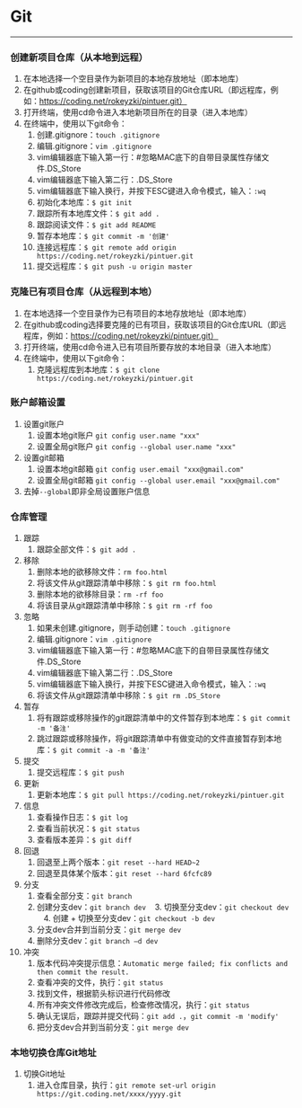 # Git
***

### 创建新项目仓库（从本地到远程）
1. 在本地选择一个空目录作为新项目的本地存放地址（即本地库）
2. 在github或coding创建新项目，获取该项目的Git仓库URL（即远程库，例如：https://coding.net/rokeyzki/pintuer.git）
3. 打开终端，使用cd命令进入本地新项目所在的目录（进入本地库）
4. 在终端中，使用以下git命令：
    1. 创建.gitignore：`touch .gitignore`
    2. 编辑.gitignore：`vim .gitignore`
    3. vim编辑器底下输入第一行：#忽略MAC底下的自带目录属性存储文件.DS_Store
    4. vim编辑器底下输入第二行：.DS_Store
    5. vim编辑器底下输入换行，并按下ESC键进入命令模式，输入：`:wq`
    6. 初始化本地库：`$ git init`
    7. 跟踪所有本地库文件：`$ git add .`
    8. 跟踪阅读文件：`$ git add README`
    9. 暂存本地库：`$ git commit -m '创建'`
    10. 连接远程库：`$ git remote add origin https://coding.net/rokeyzki/pintuer.git `
    11. 提交远程库：`$ git push -u origin master`

### 克隆已有项目仓库（从远程到本地）
1. 在本地选择一个空目录作为已有项目的本地存放地址（即本地库）
2. 在github或coding选择要克隆的已有项目，获取该项目的Git仓库URL（即远程库，例如：https://coding.net/rokeyzki/pintuer.git）
3. 打开终端，使用cd命令进入已有项目所要存放的本地目录（进入本地库）
4. 在终端中，使用以下git命令：
    1. 克隆远程库到本地库：`$ git clone https://coding.net/rokeyzki/pintuer.git `

### 账户邮箱设置
1. 设置git账户
    1. 设置本地git账户 `git config user.name "xxx"`
    2. 设置全局git账户 `git config --global user.name "xxx"`
2. 设置git邮箱
    1. 设置本地git邮箱 `git config user.email "xxx@gmail.com"`
    2. 设置全局git邮箱 `git config --global user.email "xxx@gmail.com"`
3. 去掉`--global`即非全局设置账户信息

### 仓库管理
1. 跟踪
    1. 跟踪全部文件：`$ git add .`
2. 移除
    1. 删除本地的欲移除文件：`rm foo.html`
    2. 将该文件从git跟踪清单中移除：`$ git rm foo.html`
    3. 删除本地的欲移除目录：`rm -rf foo`
    4. 将该目录从git跟踪清单中移除：`$ git rm -rf foo`
3. 忽略
    1. 如果未创建.gitignore，则手动创建：`touch .gitignore`
    2. 编辑.gitignore：`vim .gitignore`
    3. vim编辑器底下输入第一行：#忽略MAC底下的自带目录属性存储文件.DS_Store
    4. vim编辑器底下输入第二行：.DS_Store
    5. vim编辑器底下输入换行，并按下ESC键进入命令模式，输入：`:wq`
    6. 将该文件从git跟踪清单中移除：`$ git rm .DS_Store`
4. 暂存
    1. 将有跟踪或移除操作的git跟踪清单中的文件暂存到本地库：`$ git commit -m '备注'`
    2. 跳过跟踪或移除操作，将git跟踪清单中有做变动的文件直接暂存到本地库：`$ git commit -a -m '备注'`
5. 提交
    1. 提交远程库：`$ git push`
6. 更新
    1. 更新本地库：`$ git pull https://coding.net/rokeyzki/pintuer.git `
7. 信息
    1. 查看操作日志：`$ git log`
    2. 查看当前状况：`$ git status`
    3. 查看版本差异：`$ git diff`
8. 回退
    1. 回退至上两个版本：`git reset --hard HEAD~2`
    2. 回退至具体某个版本：`git reset --hard 6fcfc89`
9. 分支
    1. 查看全部分支：`git branch`
    2. 创建分支dev：`git branch dev`
    3. 切换至分支dev：`git checkout dev`
    4. 创建 + 切换至分支dev：`git checkout -b dev`
    5. 分支dev合并到当前分支：`git merge dev`
    6. 删除分支dev：`git branch –d dev`
10. 冲突
    1. 版本代码冲突提示信息：`Automatic merge failed; fix conflicts and then commit the result.`
    2. 查看冲突的文件，执行：`git status`
    3. 找到文件，根据箭头标识进行代码修改
    4. 所有冲突文件修改完成后，检查修改情况，执行：`git status`
    5. 确认无误后，跟踪并提交代码：`git add .`，`git commit -m 'modify'`
    6. 把分支dev合并到当前分支：`git merge dev`

### 本地切换仓库Git地址
1. 切换Git地址
    1. 进入仓库目录，执行：`git remote set-url origin https://git.coding.net/xxxx/yyyy.git `
